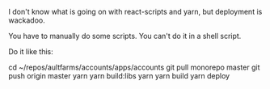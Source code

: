 I don't know what is going on with react-scripts and yarn, but deployment is wackadoo.

You have to manually do some scripts.  You can't do it in a shell script.

Do it like this:

cd ~/repos/aultfarms/accounts/apps/accounts
git pull monorepo master
git push origin master
yarn
yarn build:libs
yarn
yarn build
yarn deploy

